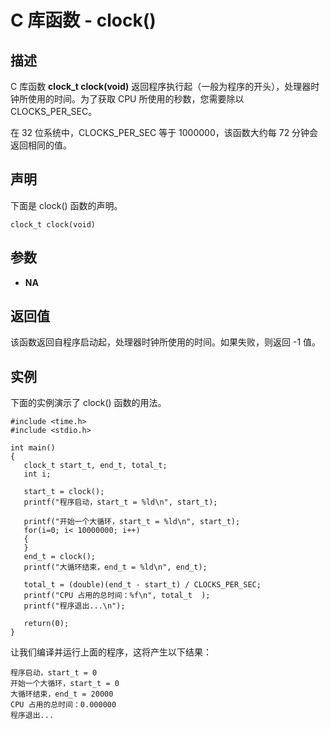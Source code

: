 
# C 库函数 - clock()

  

## 描述

C 库函数 **clock_t clock(void)** 返回程序执行起（一般为程序的开头），处理器时钟所使用的时间。为了获取 CPU 所使用的秒数，您需要除以 CLOCKS_PER_SEC。

在 32 位系统中，CLOCKS_PER_SEC 等于 1000000，该函数大约每 72 分钟会返回相同的值。

## 声明

下面是 clock() 函数的声明。

```
clock_t clock(void)

```

## 参数

*   **NA**

## 返回值

该函数返回自程序启动起，处理器时钟所使用的时间。如果失败，则返回 -1 值。

## 实例

下面的实例演示了 clock() 函数的用法。

```
#include <time.h>
#include <stdio.h>

int main()
{
   clock_t start_t, end_t, total_t;
   int i;

   start_t = clock();
   printf("程序启动，start_t = %ld\n", start_t);

   printf("开始一个大循环，start_t = %ld\n", start_t);
   for(i=0; i< 10000000; i++)
   {
   }
   end_t = clock();
   printf("大循环结束，end_t = %ld\n", end_t);

   total_t = (double)(end_t - start_t) / CLOCKS_PER_SEC;
   printf("CPU 占用的总时间：%f\n", total_t  );
   printf("程序退出...\n");

   return(0);
}

```

让我们编译并运行上面的程序，这将产生以下结果：

```
程序启动，start_t = 0
开始一个大循环，start_t = 0
大循环结束，end_t = 20000
CPU 占用的总时间：0.000000
程序退出...

```

  

